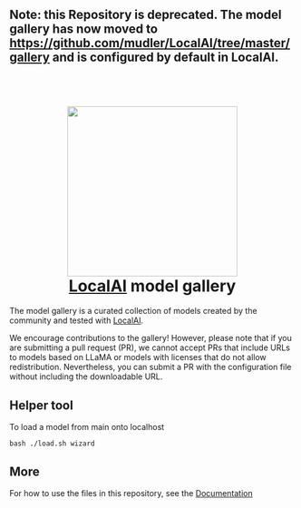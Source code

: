 ## Note: this Repository is deprecated. The model gallery has now moved to https://github.com/mudler/LocalAI/tree/master/gallery and is configured by default in LocalAI.



<h1 align="center">
  <br>
  <img height="300" src="https://github.com/go-skynet/model-gallery/assets/2420543/7a6a8183-6d0a-4dc4-8e1d-f2672fab354e"> <br>
  <a href="https://github.com/go-skynet/LocalAI">LocalAI</a> model gallery
<br>
</h1>

The model gallery is a curated collection of models created by the community and tested with [LocalAI](https://github.com/go-skynet/LocalAI).

We encourage contributions to the gallery! However, please note that if you are submitting a pull request (PR), we cannot accept PRs that include URLs to models based on LLaMA or models with licenses that do not allow redistribution. Nevertheless, you can submit a PR with the configuration file without including the downloadable URL.


## Helper tool

To load a model from main onto localhost

```shell
bash ./load.sh wizard
```

## More 
For how to use the files in this repository, see the [Documentation](https://localai.io/models/)
